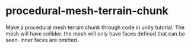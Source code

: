 # procedural-mesh-terrain-chunk
Make a procedural mesh terrain chunk through code in unity tutorial. The mesh will have collider. the mesh will only have faces defined that can be seen. inner faces are omitted.

